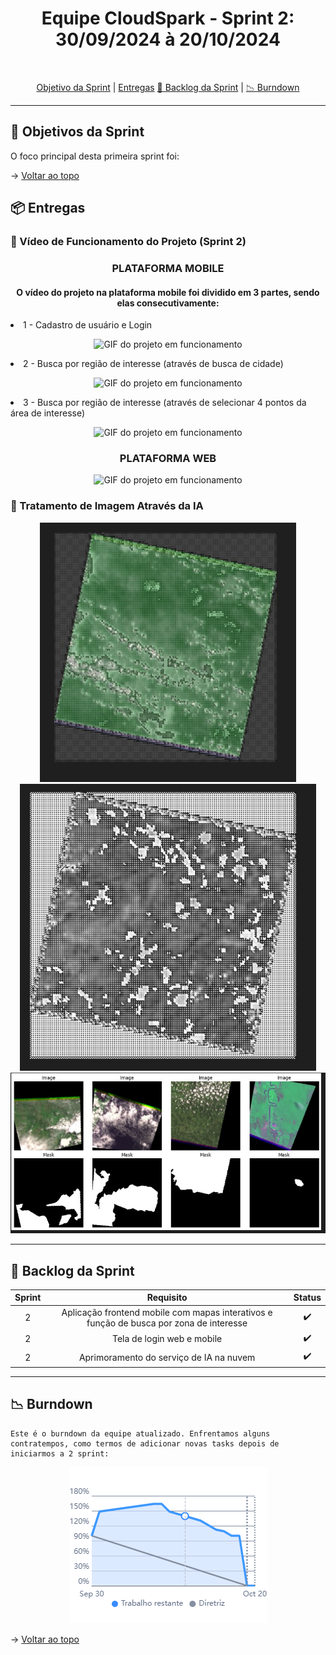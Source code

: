 <h1 align="center"> Equipe CloudSpark - Sprint 2: 30/09/2024 à 20/10/2024 </h1>

<br id="topo">
<p align="center">
    <a href="#objetivo">Objetivo da Sprint</a>  |  
    <a href="#entrega">Entregas</a>
    <a href="#backlog">📝 Backlog da Sprint</a>  |  
    <a href="#burndown">📉 Burndown</a>
</p>

---

<h2 id="objetivo">🎯 Objetivos da Sprint</h2>

O foco principal desta primeira sprint foi:


→ [Voltar ao topo](#topo)

<span id="entrega">

<h2 id="entregas">📦 Entregas</h2>

### 🎥 Vídeo de Funcionamento do Projeto (Sprint 2)

<h3 align="center">PLATAFORMA MOBILE</h3>
<h4 align="center">O vídeo do projeto na plataforma mobile foi dividido em 3 partes, sendo elas consecutivamente:</h4>
<li>1 - Cadastro de usuário e Login</li>
<p align="center">
  <img src="../assets/sprint2/sprint2_parte1.gif" width="20%" height="300px" alt="GIF do projeto em funcionamento">
</p>
<li>2 - Busca por região de interesse (através de busca de cidade)</li>
<p align="center">
  <img src="../assets/sprint2/sprint2_parte2.gif" width="20%" height="300px" alt="GIF do projeto em funcionamento">
</p>
<li>3 - Busca por região de interesse (através de selecionar 4 pontos da área de interesse)</li> 
<p align="center">
  <img src="../assets/sprint2/sprint2_parte3.gif" width="20%" height="300px" alt="GIF do projeto em funcionamento">
</p>


<h3 align="center">PLATAFORMA WEB</h3>
<p align="center">
  <img src="../assets/sprint2/sprint2web.gif" alt="GIF do projeto em funcionamento">
</p>



### 📸 Tratamento de Imagem Através da IA
<p align="center">
  <img src="../assets/sprint2/identificacaoNuvem2Sprint_imagem1.jpg" alt="Exemplo de identificação de nuvens">
  <img src="../assets/sprint2/identificacaoNuvem2Sprint_imagem2.jpg" alt="Exemplo de identificação de nuvens">
  <img src="../assets/sprint2/identificacaoNuvem2Sprint_imagem3.jpg" alt="Exemplo de identificação de nuvens">
</p>

---

<h2 id="backlog">📝 Backlog da Sprint</h2>
  
<div align="center">
  
| Sprint | Requisito | Status |
|:------:|:----------:|:------:|
| 2      | Aplicação frontend mobile com mapas interativos e função de busca por zona de interesse| ✔️ |
| 2     | Tela de login web e mobile| ✔️ |
| 2      | Aprimoramento do serviço de IA na nuvem | ✔️ |

---

</div>
<h2 id="burndown">📉 Burndown</h2>

    Este é o burndown da equipe atualizado. Enfrentamos alguns contratempos, como termos de adicionar novas tasks depois de iniciarmos a 2 sprint:
<p align="center">
  <img src="../assets/sprint2/burndown.png" alt="Burndown gráfico da Sprint 2">
</p>

→ [Voltar ao topo](#topo)
